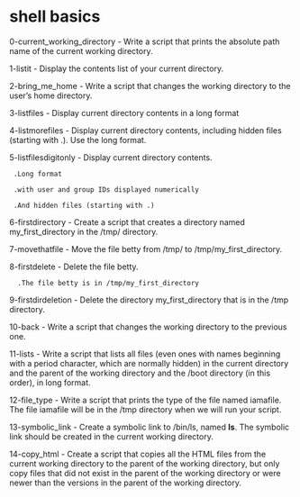 # shell basics


0-current_working_directory - Write a script that prints the absolute path name of the current working directory.

1-listit - Display the contents list of your current directory.

2-bring_me_home - Write a script that changes the working directory to the user’s home directory.

3-listfiles - Display current directory contents in a long format

4-listmorefiles - Display current directory contents, including hidden files (starting with .). Use the long format.

5-listfilesdigitonly - Display current directory contents.

     .Long format

     .with user and group IDs displayed numerically

     .And hidden files (starting with .)

6-firstdirectory - Create a script that creates a directory named my_first_directory in the /tmp/ directory.

7-movethatfile - Move the file betty from /tmp/ to /tmp/my_first_directory.

8-firstdelete - Delete the file betty.

      .The file betty is in /tmp/my_first_directory

9-firstdirdeletion - Delete the directory my_first_directory that is in the /tmp directory.

10-back - Write a script that changes the working directory to the previous one.

11-lists - Write a script that lists all files (even ones with names beginning with a period character, which are normally hidden) in the current directory and the parent of the working directory and the /boot directory (in this order), in long format.

12-file_type - Write a script that prints the type of the file named iamafile. The file iamafile will be in the /tmp directory when we will run your script.

13-symbolic_link - Create a symbolic link to /bin/ls, named __ls__. The symbolic link should be created in the current working directory.

14-copy_html - Create a script that copies all the HTML files from the current working directory to the parent of the working directory, but only copy files that did not exist in the parent of the working directory or were newer than the versions in the parent of the working directory.

